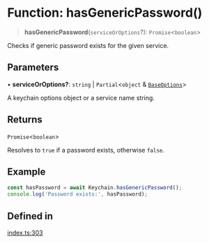 # Function: hasGenericPassword()

> **hasGenericPassword**(`serviceOrOptions`?): `Promise`\<`boolean`\>

Checks if generic password exists for the given service.

## Parameters

• **serviceOrOptions?**: `string` \| `Partial`\<`object` & [`BaseOptions`](../type-aliases/BaseOptions.md)\>

A keychain options object or a service name string.

## Returns

`Promise`\<`boolean`\>

Resolves to `true` if a password exists, otherwise `false`.

## Example

```typescript
const hasPassword = await Keychain.hasGenericPassword();
console.log('Password exists:', hasPassword);
```

## Defined in

[index.ts:303](https://github.com/oblador/react-native-keychain/blob/06824b340311076cce81e80bceb3c34da22ca810/src/index.ts#L303)
